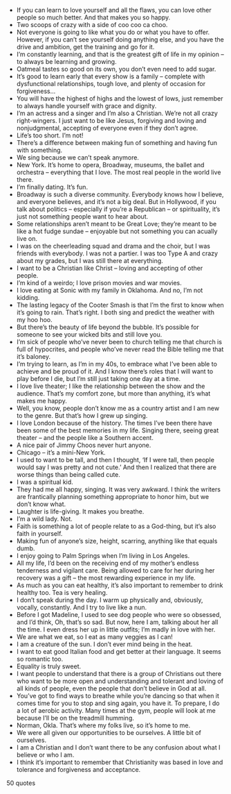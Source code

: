  - If you can learn to love yourself and all the flaws, you can love other people so much better. And that makes you so happy.
 - Two scoops of crazy with a side of coo coo ca choo.
 - Not everyone is going to like what you do or what you have to offer. However, if you can’t see yourself doing anything else, and you have the drive and ambition, get the training and go for it.
 - I’m constantly learning, and that is the greatest gift of life in my opinion – to always be learning and growing.
 - Oatmeal tastes so good on its own, you don’t even need to add sugar.
 - It’s good to learn early that every show is a family – complete with dysfunctional relationships, tough love, and plenty of occasion for forgiveness...
 - You will have the highest of highs and the lowest of lows, just remember to always handle yourself with grace and dignity.
 - I’m an actress and a singer and I’m also a Christian. We’re not all crazy right-wingers. I just want to be like Jesus, forgiving and loving and nonjudgmental, accepting of everyone even if they don’t agree.
 - Life’s too short. I’m not!
 - There’s a difference between making fun of something and having fun with something.
 - We sing because we can’t speak anymore.
 - New York. It’s home to opera, Broadway, museums, the ballet and orchestra – everything that I love. The most real people in the world live there.
 - I’m finally dating. It’s fun.
 - Broadway is such a diverse community. Everybody knows how I believe, and everyone believes, and it’s not a big deal. But in Hollywood, if you talk about politics – especially if you’re a Republican – or spirituality, it’s just not something people want to hear about.
 - Some relationships aren’t meant to be Great Love; they’re meant to be like a hot fudge sundae – enjoyable but not something you can acually live on.
 - I was on the cheerleading squad and drama and the choir, but I was friends with everybody. I was not a partier. I was too Type A and crazy about my grades, but I was still there at everything.
 - I want to be a Christian like Christ – loving and accepting of other people.
 - I’m kind of a weirdo; I love prison movies and war movies.
 - I love eating at Sonic with my family in Oklahoma. And no, I’m not kidding.
 - The lasting legacy of the Cooter Smash is that I’m the first to know when it’s going to rain. That’s right. I both sing and predict the weather with my hoo hoo.
 - But there’s the beauty of life beyond the bubble. It’s possible for someone to see your wicked bits and still love you.
 - I’m sick of people who’ve never been to church telling me that church is full of hypocrites, and people who’ve never read the Bible telling me that it’s baloney.
 - I’m trying to learn, as I’m in my 40s, to embrace what I’ve been able to achieve and be proud of it. And I know there’s roles that I will want to play before I die, but I’m still just taking one day at a time.
 - I love live theater; I like the relationship between the show and the audience. That’s my comfort zone, but more than anything, it’s what makes me happy.
 - Well, you know, people don’t know me as a country artist and I am new to the genre. But that’s how I grew up singing.
 - I love London because of the history. The times I’ve been there have been some of the best memories in my life. Singing there, seeing great theater – and the people like a Southern accent.
 - A nice pair of Jimmy Choos never hurt anyone.
 - Chicago – it’s a mini-New York.
 - I used to want to be tall, and then I thought, ‘If I were tall, then people would say I was pretty and not cute.’ And then I realized that there are worse things than being called cute.
 - I was a spiritual kid.
 - They had me all happy, singing. It was very awkward. I think the writers are frantically planning something appropriate to honor him, but we don’t know what.
 - Laughter is life-giving. It makes you breathe.
 - I’m a wild lady. Not.
 - Faith is something a lot of people relate to as a God-thing, but it’s also faith in yourself.
 - Making fun of anyone’s size, height, scarring, anything like that equals dumb.
 - I enjoy going to Palm Springs when I’m living in Los Angeles.
 - All my life, I’d been on the receiving end of my mother’s endless tenderness and vigilant care. Being allowed to care for her during her recovery was a gift – the most rewarding experience in my life.
 - As much as you can eat healthy, it’s also important to remember to drink healthy too. Tea is very healing.
 - I don’t speak during the day. I warm up physically and, obviously, vocally, constantly. And I try to live like a nun.
 - Before I got Madeline, I used to see dog people who were so obsessed, and I’d think, Oh, that’s so sad. But now, here I am, talking about her all the time. I even dress her up in little outfits; I’m madly in love with her.
 - We are what we eat, so I eat as many veggies as I can!
 - I am a creature of the sun. I don’t ever mind being in the heat.
 - I want to eat good Italian food and get better at their language. It seems so romantic too.
 - Equality is truly sweet.
 - I want people to understand that there is a group of Christians out there who want to be more open and understanding and tolerant and loving of all kinds of people, even the people that don’t believe in God at all.
 - You’ve got to find ways to breathe while you’re dancing so that when it comes time for you to stop and sing again, you have it. To prepare, I do a lot of aerobic activity. Many times at the gym, people will look at me because I’ll be on the treadmill humming.
 - Norman, Okla. That’s where my folks live, so it’s home to me.
 - We were all given our opportunities to be ourselves. A little bit of ourselves.
 - I am a Christian and I don’t want there to be any confusion about what I believe or who I am.
 - I think it’s important to remember that Christianity was based in love and tolerance and forgiveness and acceptance.

50 quotes